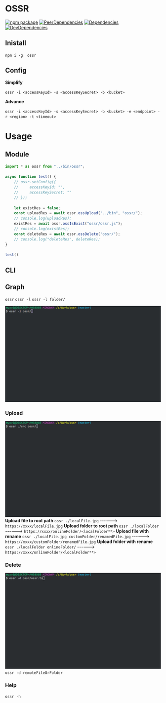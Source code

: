 # OSSR
[![npm package](https://img.shields.io/npm/v/ossr.svg?style=flat-square)](https://www.npmjs.org/package/ossr)
[![PeerDependencies](https://img.shields.io/david/peer/myxvisual/ossr.svg?style=flat-square)](https://david-dm.org/myxvisual/ossr#info=peerDependencies&view=list)
[![Dependencies](https://img.shields.io/david/myxvisual/ossr.svg?style=flat-square)](https://david-dm.org/myxvisual/ossr)
[![DevDependencies](https://img.shields.io/david/dev/myxvisual/ossr.svg?style=flat-square)](https://david-dm.org/myxvisual/react-uwp#info=devDependencies&view=list)
## Inistall
`npm i -g  ossr`

## Config

**Simplify**

`ossr -i <accessKeyId> -s <accessKeySecret> -b <bucket>`

**Advance**

`ossr -i <accessKeyId> -s <accessKeySecret> -b <bucket> -e <endpoint> -r <region> -t <timeout>`

# Usage
## Module
``` js
import * as ossr from "../bin/ossr";

async function test() {
    // ossr.setConfig({
    //     accessKeyId: "",
    //     accessKeySecret: ""
    // });

    let existRes = false;
    const uploadRes = await ossr.ossUpload("../bin", "ossr/");
    // console.log(uploadRes);
    existRes = await ossr.ossIsExist("ossr/ossr.js");
    // console.log(existRes);
    const deleteRes = await ossr.ossDelete("ossr/");
    // console.log("deleteRes", deleteRes);
}

test()

```
## CLI
## Graph
`ossr`
`ossr -l`
`ossr -l folder/`

![list](https://raw.githubusercontent.com/myxvisual/ossr/master/images//list.gif)

### Upload
![upload](https://raw.githubusercontent.com/myxvisual/ossr/master/images//upload.gif)
**Upload file to root path**
`ossr ./localFile.jpg` ------> `https://xxxx/localFile.jpg`
**Upload folder to root path**
`ossr ./localFolder` ------> `https://xxxx/onlineFolder/<localFolder**>`
**Upload file with rename**
`ossr ./localFile.jpg customFolder/renamedFile.jpg` ------> `https://xxxx/customFolder/renamedFile.jpg`
**Upload folder with rename**
`ossr ./localFolder onlineFolder/` ------> `https://xxxx/onlineFolder/<localFolder**>`

### Delete
![delete](https://raw.githubusercontent.com/myxvisual/ossr/master/images//delete.gif)
`ossr -d remoteFileOrFolder`

### Help
`ossr -h`
